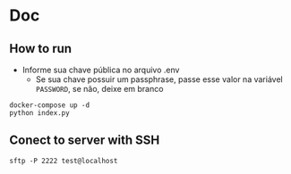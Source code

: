 # Doc

## How to run
- Informe sua chave pública no arquivo .env
    - Se sua chave possuir um passphrase, passe esse valor na variável `PASSWORD`, se não, deixe em branco

```
docker-compose up -d
python index.py
```

## Conect to server with SSH
```
sftp -P 2222 test@localhost
```